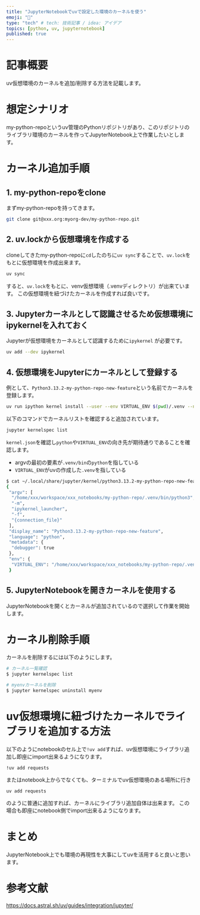 ```yaml
---
title: "JupyterNotebookでuvで設定した環境のカーネルを使う"
emoji: "💨"
type: "tech" # tech: 技術記事 / idea: アイデア
topics: [python, uv, jupyternotebook]
published: true
---
```


# 記事概要

uv仮想環境のカーネルを追加/削除する方法を記載します。

# 想定シナリオ

my-python-repoというuv管理のPythonリポジトリがあり、このリポジトリのライブラリ環境のカーネルを作ってJupyterNotebook上で作業したいとします。

# カーネル追加手順

## 1. my-python-repoをclone

まずmy-python-repoを持ってきます。

```bash
git clone git@xxx.org:myorg-dev/my-python-repo.git
```

## 2. uv.lockから仮想環境を作成する

cloneしてきたmy-python-repoに`cd`したのちに`uv sync`することで、`uv.lock`をもとに仮想環境を作成出来ます。

```bash
uv sync
```

すると、`uv.lock`をもとに、venv仮想環境（.venvディレクトリ）が出来ています。
この仮想環境を紐づけたカーネルを作成すれば良いです。

## 3. Jupyterカーネルとして認識させるため仮想環境にipykernelを入れておく

Jupyterが仮想環境をカーネルとして認識するために`ipykernel` が必要です。

```bash
uv add --dev ipykernel
```

## 4. 仮想環境をJupyterにカーネルとして登録する

例として、`Python3.13.2-my-python-repo-new-feature`という名前でカーネルを登録します。

```bash
uv run ipython kernel install --user --env VIRTUAL_ENV $(pwd)/.venv --name="Python3.13.2-my-python-repo-new-feature"
```

以下のコマンドでカーネルリストを確認すると追加されています。

```bash
jupyter kernelspec list
```

`kernel.json`を確認し`python`や`VIRTUAL_ENV`の向き先が期待通りであることを確認します。

- argvの最初の要素が`.venv/bin`の`python`を指している
- `VIRTUAL_ENV`がuvの作成した`.venv`を指している

```bash
$ cat ~/.local/share/jupyter/kernel/python3.13.2-my-python-repo-new-feature/kernel.json
{
 "argv": [
  "/home/xxx/workspace/xxx_notebooks/my-python-repo/.venv/bin/python3",
  "-m",
  "ipykernel_launcher",
  "-f",
  "{connection_file}"
 ],
 "display_name": "Python3.13.2-my-python-repo-new-feature",
 "language": "python",
 "metadata": {
  "debugger": true
 },
 "env": {
  "VIRTUAL_ENV": "/home/xxx/workspace/xxx_notebooks/my-python-repo/.venv"
 }
```

## 5. JupyterNotebookを開きカーネルを使用する

JupyterNotebookを開くとカーネルが追加されているので選択して作業を開始します。

# カーネル削除手順

カーネルを削除するには以下のようにします。

```bash
# カーネル一覧確認
$ jupyter kernelspec list

# myenvカーネルを削除
$ jupyter kernelspec uninstall myenv
```

# uv仮想環境に紐づけたカーネルでライブラリを追加する方法

以下のようにnotebookのセル上で`!uv add`すれば、uv仮想環境にライブラリ追加し即座にimport出来るようになります。

```
!uv add requests
```

またはnotebook上からでなくても、ターミナルでuv仮想環境のある場所に行き

```
uv add requests
```

のように普通に追加すれば、カーネルにライブラリ追加自体は出来ます。
この場合も即座にnotebook側でimport出来るようになります。

# まとめ

JupyterNotebook上でも環境の再現性を大事にしてuvを活用すると良いと思います。

# 参考文献

https://docs.astral.sh/uv/guides/integration/jupyter/
